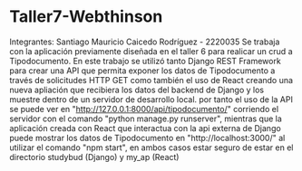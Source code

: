 # Taller7-Webthinson
Integrantes: Santiago Mauricio Caicedo Rodríguez - 2220035
Se trabaja con la aplicación previamente diseñada en el taller 6 para realicar un crud a Tipodocumento. En este trabajo se utilizó tanto Django REST Framework para crear una API que permita exponer los datos de Tipodocumento a través de solicitudes HTTP GET como también el uso de React creando una nueva apliación que recibiera los datos del backend de Django y los muestre dentro de un servidor de desarrollo local. por tanto el uso de la API se puede ver en "http://127.0.0.1:8000/api/tipodocumento/" corriendo el servidor con el comando "python manage.py runserver", mientras que la aplicación creada con React que interactua con la api externa de Django puede mostrar los datos de Tipodocumento en "http://localhost:3000/" al utilizar el comando "npm start", en ambos casos estar seguro de estar en el directorio studybud (Django) y my_ap (React)
